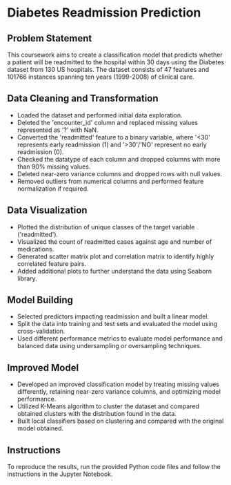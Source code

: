 # Diabetes Readmission Prediction

## Problem Statement
This coursework aims to create a classification model that predicts whether a patient will be readmitted to the hospital within 30 days using the Diabetes dataset from 130 US hospitals. The dataset consists of 47 features and 101766 instances spanning ten years (1999-2008) of clinical care.

## Data Cleaning and Transformation
- Loaded the dataset and performed initial data exploration.
- Deleted the 'encounter_id' column and replaced missing values represented as '?' with NaN.
- Converted the 'readmitted' feature to a binary variable, where '<30' represents early readmission (1) and '>30'/'NO' represent no early readmission (0).
- Checked the datatype of each column and dropped columns with more than 90% missing values.
- Deleted near-zero variance columns and dropped rows with null values.
- Removed outliers from numerical columns and performed feature normalization if required.

## Data Visualization
- Plotted the distribution of unique classes of the target variable ('readmitted').
- Visualized the count of readmitted cases against age and number of medications.
- Generated scatter matrix plot and correlation matrix to identify highly correlated feature pairs.
- Added additional plots to further understand the data using Seaborn library.

## Model Building
- Selected predictors impacting readmission and built a linear model.
- Split the data into training and test sets and evaluated the model using cross-validation.
- Used different performance metrics to evaluate model performance and balanced data using undersampling or oversampling techniques.
  
## Improved Model
- Developed an improved classification model by treating missing values differently, retaining near-zero variance columns, and optimizing model performance.
- Utilized K-Means algorithm to cluster the dataset and compared obtained clusters with the distribution found in the data.
- Built local classifiers based on clustering and compared with the original model obtained.

## Instructions
To reproduce the results, run the provided Python code files and follow the instructions in the Jupyter Notebook.

